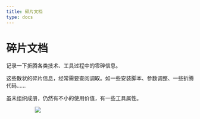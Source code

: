 ```yaml
---
title: 碎片文档 
type: docs
---
```


# 碎片文档

记录一下折腾各类技术、工具过程中的零碎信息。

这些散状的碎片信息，经常需要查阅调取。如一些安装脚本、参数调整、一些折腾代码......

虽未组织成册，仍然有不小的使用价值，有一些工具属性。


<img src="https://toast.pub/toast.webp" style="margin:auto;display:flex;max-width:350px;" />

